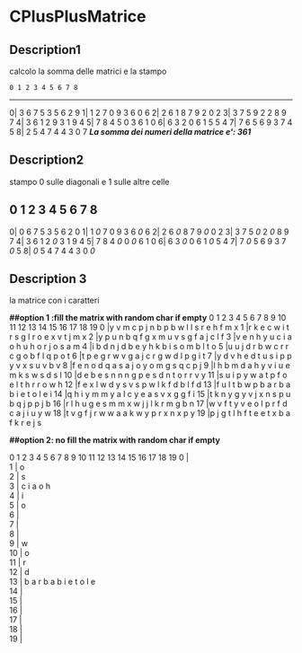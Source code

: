 # CPlusPlusMatrice
## Description1
calcolo la somma delle matrici e la stampo

    0 1 2 3 4 5 6 7 8 
----------------------
0|  3 6 7 5 3 5 6 2 9
1|  1 2 7 0 9 3 6 0 6
2|  2 6 1 8 7 9 2 0 2
3|  3 7 5 9 2 2 8 9 7
4|  3 6 1 2 9 3 1 9 4
5|  7 8 4 5 0 3 6 1 0
6|  6 3 2 0 6 1 5 5 4
7|  7 6 5 6 9 3 7 4 5
8|  2 5 4 7 4 4 3 0 7
**_La somma dei numeri della matrice  e': 361_**


## Description2
stampo 0 sulle diagonali e 1 sulle altre celle

0 1 2 3 4 5 6 7 8
----------------------
0|  0 6 7 5 3 5 6 2 0
1|  1 _0_ 7 0 9 3 6 _0_ 6
2|  2 6 _0_ 8 7 9 _0_ 0 2
3|  3 7 5 _0_ 2 _0_ 8 9 7
4|  3 6 1 2 _0_ 3 1 9 4
5|  7 8 4 _0_ 0 _0_ 6 1 0
6|  6 3 _0_ 0 6 1 _0_ 5 4
7|  7 _0_ 5 6 9 3 7 _0_ 5
8|  _0_ 5 4 7 4 4 3 0 _0_ 


## Description 3
la matrice con i caratteri 

**##option 1 :fill the matrix with random char if empty**
0 1 2 3 4 5 6 7 8 9 10 11 12 13 14 15 16 17 18 19
0 |y v m c p j n b p b w l l s r e h f m x
1 |r k e c w i t r s g l r o e x v t j m x
2 |y p u n b q f g x m u v s g f a j c l f
3 |v e n h y u c i a o h u h o r j o s a m
4 |i b d n j d b e y h k b i s o m b l t o
5 |u u j d r b w c r r c g o b f l q p o t
6 |t p e g r w v g a j c r g w d l p g i t
7 |y d v h e d t u s i p p y v x s u v b v
8 |f e n o d q a s a j o y o m g s q c p j
9 |l h b m d a h y v i u e m k s w s d s l
10 |d e b e s n n n g p e s d n t o r r v y
11 |s u i p y w a t p f o e l t h r r o w h
12 |f e x l w d y s v s p w l k f d b l f d
13 |f u l t b w p b a r b a b i e t o l e i
14 |q h i y m m y a l c y e a s v x g g f i
15 |t k n y g y v j x n s p u b q j p p j b
16 |r l h u g e s m m x w j j l k r m g b n
17 |w v f t y v e o l p r f d c a j i u y w
18 |t v g f j r w w a a k w y p r x n x p y
19 |p j g t l h f t e e t x b a f k r e j s 

**##option 2: no fill the matrix with random char if empty**

0 1 2 3 4 5 6 7 8 9 10 11 12 13 14 15 16 17 18 19
0 |                                        
1 |                        o               
2 |                        s               
3 |            c i a o     h               
4 |                        i               
5 |                        o               
6 |                                        
7 |                                        
8 |                                        
9 |                              w         
10 |                              o         
11 |                              r         
12 |                              d         
13 |              b a r b a b i e t o l e   
14 |                                        
15 |                                        
16 |                                        
17 |                                        
18 |                                        
19 |                          
